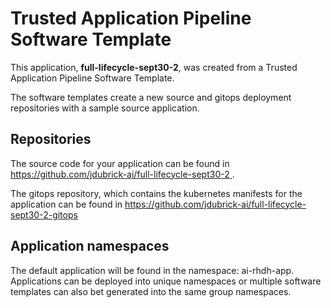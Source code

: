 # Trusted Application Pipeline Software Template

This application, **full-lifecycle-sept30-2**, was created from a Trusted Application Pipeline Software Template.

The software templates create a new source and gitops deployment repositories with a sample source application. 

## Repositories

The source code for your application can be found in [https://github.com/jdubrick-ai/full-lifecycle-sept30-2 ](https://github.com/jdubrick-ai/full-lifecycle-sept30-2 ).
 
The gitops repository, which contains the kubernetes manifests for the application can be found in 
[https://github.com/jdubrick-ai/full-lifecycle-sept30-2-gitops ](https://github.com/jdubrick-ai/full-lifecycle-sept30-2-gitops ) 

## Application namespaces 

The default application will be found in the namespace: ai-rhdh-app. Applications can be deployed into unique namespaces or multiple software templates can also bet generated into the same group namespaces.  